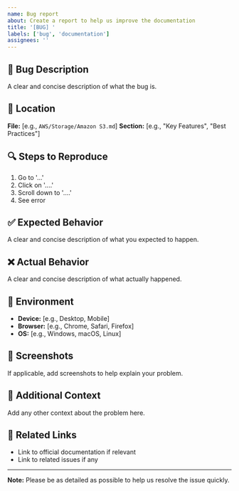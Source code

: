 ```yaml
---
name: Bug report
about: Create a report to help us improve the documentation
title: '[BUG] '
labels: ['bug', 'documentation']
assignees: ''
---
```


## 🐛 Bug Description

A clear and concise description of what the bug is.

## 📍 Location

**File:** [e.g., `AWS/Storage/Amazon S3.md`]
**Section:** [e.g., "Key Features", "Best Practices"]

## 🔍 Steps to Reproduce

1. Go to '...'
2. Click on '....'
3. Scroll down to '....'
4. See error

## ✅ Expected Behavior

A clear and concise description of what you expected to happen.

## ❌ Actual Behavior

A clear and concise description of what actually happened.

## 📱 Environment

- **Device:** [e.g., Desktop, Mobile]
- **Browser:** [e.g., Chrome, Safari, Firefox]
- **OS:** [e.g., Windows, macOS, Linux]

## 📸 Screenshots

If applicable, add screenshots to help explain your problem.

## 📝 Additional Context

Add any other context about the problem here.

## 🔗 Related Links

- Link to official documentation if relevant
- Link to related issues if any

---

**Note:** Please be as detailed as possible to help us resolve the issue quickly.
